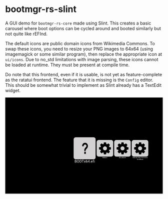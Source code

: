 # bootmgr-rs-slint

A GUI demo for `bootmgr-rs-core` made using Slint. This creates a basic carousel where boot options can be cycled around and booted similarly but not quite like rEFInd.

The default icons are public domain icons from Wikimedia Commons. To swap these icons, you need to resize your PNG images to 64x64 (using imagemagick or some similar program), then replace the appropriate icon at `ui/icons`. Due to no_std limitations with image parsing, these icons cannot be loaded at runtime. They must be present at compile time.

Do note that this frontend, even if it is usable, is not yet as feature-complete as the ratatui frontend. The feature that it is missing is the `Config` editor. This should be somewhat trivial to implement as Slint already has a TextEdit widget.

![rEFInd-ish carousel boot manager](/images/bootmgr-rs-slint.gif)